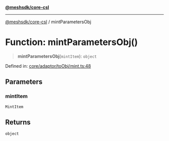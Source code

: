 [**@meshsdk/core-csl**](../README.md)

***

[@meshsdk/core-csl](../globals.md) / mintParametersObj

# Function: mintParametersObj()

> **mintParametersObj**(`mintItem`): `object`

Defined in: [core/adaptor/toObj/mint.ts:48](https://github.com/MeshJS/mesh/blob/1abde1553cbd7cf2cf4e40197fc0de9e4a7d0f49/packages/mesh-core-csl/src/core/adaptor/toObj/mint.ts#L48)

## Parameters

### mintItem

`MintItem`

## Returns

`object`
